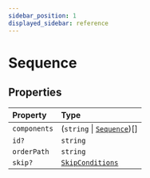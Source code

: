 ```yaml
---
sidebar_position: 1
displayed_sidebar: reference
---
```


# Sequence

## Properties

| Property | Type |
| :------ | :------ |
| `components` | (`string` \| [`Sequence`](Sequence.md))[] |
| `id?` | `string` |
| `orderPath` | `string` |
| `skip?` | [`SkipConditions`](../type-aliases/SkipConditions.md) |
